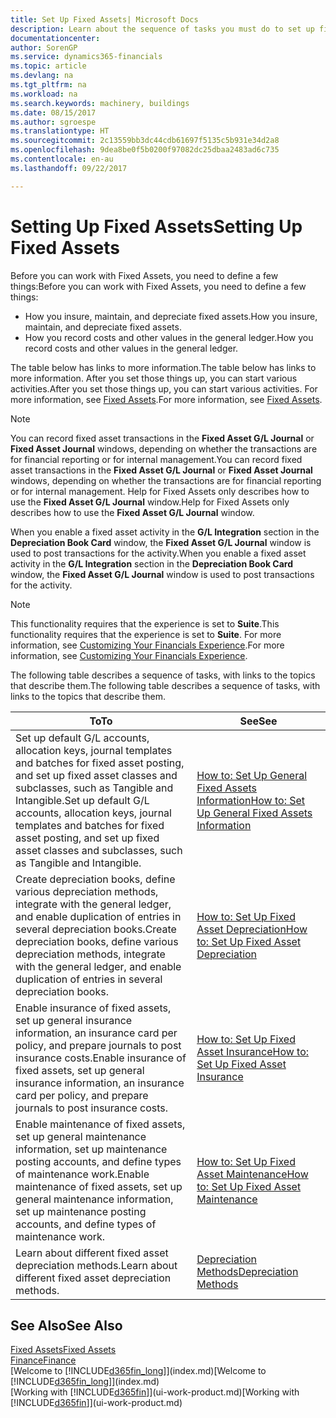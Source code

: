 ```yaml
---
title: Set Up Fixed Assets| Microsoft Docs
description: Learn about the sequence of tasks you must do to set up fixed assets, such as machinery or buildings.
documentationcenter: 
author: SorenGP
ms.service: dynamics365-financials
ms.topic: article
ms.devlang: na
ms.tgt_pltfrm: na
ms.workload: na
ms.search.keywords: machinery, buildings
ms.date: 08/15/2017
ms.author: sgroespe
ms.translationtype: HT
ms.sourcegitcommit: 2c13559bb3dc44cdb61697f5135c5b931e34d2a8
ms.openlocfilehash: 9dea8be0f5b0200f97082dc25dbaa2483ad6c735
ms.contentlocale: en-au
ms.lasthandoff: 09/22/2017

---
```

# <a name="setting-up-fixed-assets"></a><span data-ttu-id="fb55d-103">Setting Up Fixed Assets</span><span class="sxs-lookup"><span data-stu-id="fb55d-103">Setting Up Fixed Assets</span></span>
<span data-ttu-id="fb55d-104">Before you can work with Fixed Assets, you need to define a few things:</span><span class="sxs-lookup"><span data-stu-id="fb55d-104">Before you can work with Fixed Assets, you need to define a few things:</span></span>  

* <span data-ttu-id="fb55d-105">How you insure, maintain, and depreciate fixed assets.</span><span class="sxs-lookup"><span data-stu-id="fb55d-105">How you insure, maintain, and depreciate fixed assets.</span></span>  
* <span data-ttu-id="fb55d-106">How you record costs and other values in the general ledger.</span><span class="sxs-lookup"><span data-stu-id="fb55d-106">How you record costs and other values in the general ledger.</span></span>  

<span data-ttu-id="fb55d-107">The table below has links to more information.</span><span class="sxs-lookup"><span data-stu-id="fb55d-107">The table below has links to more information.</span></span> <span data-ttu-id="fb55d-108">After you set those things up, you can start various activities.</span><span class="sxs-lookup"><span data-stu-id="fb55d-108">After you set those things up, you can start various activities.</span></span> <span data-ttu-id="fb55d-109">For more information, see [Fixed Assets](fa-manage.md).</span><span class="sxs-lookup"><span data-stu-id="fb55d-109">For more information, see [Fixed Assets](fa-manage.md).</span></span>  

> [!NOTE]  
>   <span data-ttu-id="fb55d-110">You can record fixed asset transactions in the **Fixed Asset G/L Journal** or **Fixed Asset Journal** windows, depending on whether the transactions are for financial reporting or for internal management.</span><span class="sxs-lookup"><span data-stu-id="fb55d-110">You can record fixed asset transactions in the **Fixed Asset G/L Journal** or **Fixed Asset Journal** windows, depending on whether the transactions are for financial reporting or for internal management.</span></span> <span data-ttu-id="fb55d-111">Help for Fixed Assets only describes how to use the **Fixed Asset G/L Journal** window.</span><span class="sxs-lookup"><span data-stu-id="fb55d-111">Help for Fixed Assets only describes how to use the **Fixed Asset G/L Journal** window.</span></span>  

<span data-ttu-id="fb55d-112">When you enable a fixed asset activity in the **G/L Integration** section in the **Depreciation Book Card** window, the **Fixed Asset G/L Journal** window is used to post transactions for the activity.</span><span class="sxs-lookup"><span data-stu-id="fb55d-112">When you enable a fixed asset activity in the **G/L Integration** section in the **Depreciation Book Card** window, the **Fixed Asset G/L Journal** window is used to post transactions for the activity.</span></span>

> [!NOTE]  
>  <span data-ttu-id="fb55d-113">This functionality requires that the experience is set to **Suite**.</span><span class="sxs-lookup"><span data-stu-id="fb55d-113">This functionality requires that the experience is set to **Suite**.</span></span> <span data-ttu-id="fb55d-114">For more information, see [Customizing Your Financials Experience](ui-experiences.md).</span><span class="sxs-lookup"><span data-stu-id="fb55d-114">For more information, see [Customizing Your Financials Experience](ui-experiences.md).</span></span>  

<span data-ttu-id="fb55d-115">The following table describes a sequence of tasks, with links to the topics that describe them.</span><span class="sxs-lookup"><span data-stu-id="fb55d-115">The following table describes a sequence of tasks, with links to the topics that describe them.</span></span>  

| <span data-ttu-id="fb55d-116">To</span><span class="sxs-lookup"><span data-stu-id="fb55d-116">To</span></span> | <span data-ttu-id="fb55d-117">See</span><span class="sxs-lookup"><span data-stu-id="fb55d-117">See</span></span> |
| --- | --- |
| <span data-ttu-id="fb55d-118">Set up default G/L accounts, allocation keys, journal templates and batches for fixed asset posting, and set up fixed asset classes and subclasses, such as Tangible and Intangible.</span><span class="sxs-lookup"><span data-stu-id="fb55d-118">Set up default G/L accounts, allocation keys, journal templates and batches for fixed asset posting, and set up fixed asset classes and subclasses, such as Tangible and Intangible.</span></span> |[<span data-ttu-id="fb55d-119">How to: Set Up General Fixed Assets Information</span><span class="sxs-lookup"><span data-stu-id="fb55d-119">How to: Set Up General Fixed Assets Information</span></span>](fa-how-setup-general.md) |
| <span data-ttu-id="fb55d-120">Create depreciation books, define various depreciation methods, integrate with the general ledger, and enable duplication of entries in several depreciation books.</span><span class="sxs-lookup"><span data-stu-id="fb55d-120">Create depreciation books, define various depreciation methods, integrate with the general ledger, and enable duplication of entries in several depreciation books.</span></span> |[<span data-ttu-id="fb55d-121">How to: Set Up Fixed Asset Depreciation</span><span class="sxs-lookup"><span data-stu-id="fb55d-121">How to: Set Up Fixed Asset Depreciation</span></span>](fa-how-setup-depreciation.md) |
| <span data-ttu-id="fb55d-122">Enable insurance of fixed assets, set up general insurance information, an insurance card per policy, and prepare journals to post insurance costs.</span><span class="sxs-lookup"><span data-stu-id="fb55d-122">Enable insurance of fixed assets, set up general insurance information, an insurance card per policy, and prepare journals to post insurance costs.</span></span> |[<span data-ttu-id="fb55d-123">How to: Set Up Fixed Asset Insurance</span><span class="sxs-lookup"><span data-stu-id="fb55d-123">How to: Set Up Fixed Asset Insurance</span></span>](fa-how-setup-insurance.md) |
| <span data-ttu-id="fb55d-124">Enable maintenance of fixed assets, set up general maintenance information, set up maintenance posting accounts, and define types of maintenance work.</span><span class="sxs-lookup"><span data-stu-id="fb55d-124">Enable maintenance of fixed assets, set up general maintenance information, set up maintenance posting accounts, and define types of maintenance work.</span></span> |[<span data-ttu-id="fb55d-125">How to: Set Up Fixed Asset Maintenance</span><span class="sxs-lookup"><span data-stu-id="fb55d-125">How to: Set Up Fixed Asset Maintenance</span></span>](fa-how-setup-maintenance.md) |
| <span data-ttu-id="fb55d-126">Learn about different fixed asset depreciation methods.</span><span class="sxs-lookup"><span data-stu-id="fb55d-126">Learn about different fixed asset depreciation methods.</span></span> |[<span data-ttu-id="fb55d-127">Depreciation Methods</span><span class="sxs-lookup"><span data-stu-id="fb55d-127">Depreciation Methods</span></span>](fa-depreciation-methods.md) |

## <a name="see-also"></a><span data-ttu-id="fb55d-128">See Also</span><span class="sxs-lookup"><span data-stu-id="fb55d-128">See Also</span></span>
[<span data-ttu-id="fb55d-129">Fixed Assets</span><span class="sxs-lookup"><span data-stu-id="fb55d-129">Fixed Assets</span></span>](fa-manage.md)  
[<span data-ttu-id="fb55d-130">Finance</span><span class="sxs-lookup"><span data-stu-id="fb55d-130">Finance</span></span>](finance.md)  
<span data-ttu-id="fb55d-131">[Welcome to [!INCLUDE[d365fin_long](includes/d365fin_long_md.md)]](index.md)</span><span class="sxs-lookup"><span data-stu-id="fb55d-131">[Welcome to [!INCLUDE[d365fin_long](includes/d365fin_long_md.md)]](index.md)</span></span>  
<span data-ttu-id="fb55d-132">[Working with [!INCLUDE[d365fin](includes/d365fin_md.md)]](ui-work-product.md)</span><span class="sxs-lookup"><span data-stu-id="fb55d-132">[Working with [!INCLUDE[d365fin](includes/d365fin_md.md)]](ui-work-product.md)</span></span>

